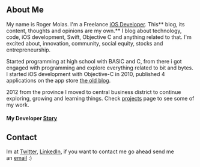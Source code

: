 ## About Me

My name is Roger Molas. I'm a Freelance [ iOS Developer](https://github.com/rogermolas). This** blog, its content, thoughts and opinions are my own.** I blog about technology, code, iOS development, Swift, Objective C and anything related to that. I'm excited about, innovation, community, social equity, stocks and entrepreneurship.

Started programming at high school with BASIC and C, from there i got engaged with programming and explore everything related to bit and bytes. I started iOS development with Objective-C in 2010, published 4 applications on the app store [ the old blog](http://infotechcreations.blogspot.com/p/apps.html).

2012 from the province I moved to central business district to continue  exploring, growing and learning things.
Check [projects](projects/) page to see some of my work.

#### My Developer [Story](https://stackoverflow.com/story/rogermolas)

## Contact
Im at [Twitter](https://twitter.com/roger_molas), [LinkedIn](https://ph.linkedin.com/in/rogermolas), if you want to contact me go ahead send me an [email](mailto:contact@rogermolas.com) :)

